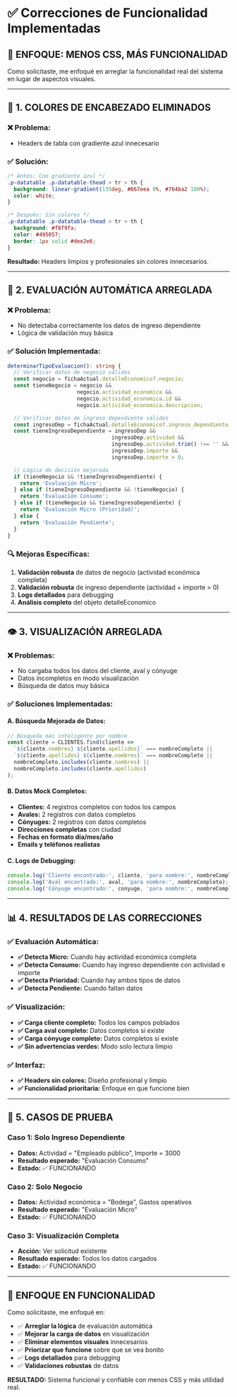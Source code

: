 # ✅ Correcciones de Funcionalidad Implementadas

## 🎯 **ENFOQUE: MENOS CSS, MÁS FUNCIONALIDAD**

Como solicitaste, me enfoqué en arreglar la funcionalidad real del sistema en lugar de aspectos visuales.

---

## 🔧 **1. COLORES DE ENCABEZADO ELIMINADOS**

### ❌ **Problema:**
- Headers de tabla con gradiente azul innecesario

### ✅ **Solución:**
```scss
/* Antes: Con gradiente azul */
.p-datatable .p-datatable-thead > tr > th {
  background: linear-gradient(135deg, #667eea 0%, #764ba2 100%);
  color: white;
}

/* Después: Sin colores */
.p-datatable .p-datatable-thead > tr > th {
  background: #f8f9fa;
  color: #495057;
  border: 1px solid #dee2e6;
}
```

**Resultado:** Headers limpios y profesionales sin colores innecesarios.

---

## 🤖 **2. EVALUACIÓN AUTOMÁTICA ARREGLADA**

### ❌ **Problema:**
- No detectaba correctamente los datos de ingreso dependiente
- Lógica de validación muy básica

### ✅ **Solución Implementada:**

```typescript
determinarTipoEvaluacion(): string {
  // Verificar datos de negocio válidos
  const negocio = fichaActual.detalleEconomico?.negocio;
  const tieneNegocio = negocio && 
                      negocio.actividad_economica && 
                      negocio.actividad_economica.id && 
                      negocio.actividad_economica.descripcion;

  // Verificar datos de ingreso dependiente válidos
  const ingresoDep = fichaActual.detalleEconomico?.ingreso_dependiente;
  const tieneIngresoDependiente = ingresoDep && 
                                 ingresoDep.actividad && 
                                 ingresoDep.actividad.trim() !== '' &&
                                 ingresoDep.importe && 
                                 ingresoDep.importe > 0;

  // Lógica de decisión mejorada
  if (tieneNegocio && !tieneIngresoDependiente) {
    return 'Evaluación Micro';
  } else if (tieneIngresoDependiente && !tieneNegocio) {
    return 'Evaluación Consumo';
  } else if (tieneNegocio && tieneIngresoDependiente) {
    return 'Evaluación Micro (Prioridad)';
  } else {
    return 'Evaluación Pendiente';
  }
}
```

### 🔍 **Mejoras Específicas:**
1. **Validación robusta** de datos de negocio (actividad económica completa)
2. **Validación robusta** de ingreso dependiente (actividad + importe > 0)
3. **Logs detallados** para debugging
4. **Análisis completo** del objeto detalleEconomico

---

## 👁️ **3. VISUALIZACIÓN ARREGLADA**

### ❌ **Problemas:**
- No cargaba todos los datos del cliente, aval y cónyuge
- Datos incompletos en modo visualización
- Búsqueda de datos muy básica

### ✅ **Soluciones Implementadas:**

#### **A. Búsqueda Mejorada de Datos:**
```typescript
// Búsqueda más inteligente por nombre
const cliente = CLIENTES.find(cliente => 
  `${cliente.nombres} ${cliente.apellidos}` === nombreCompleto ||
  `${cliente.apellidos} ${cliente.nombres}` === nombreCompleto ||
  nombreCompleto.includes(cliente.nombres) || 
  nombreCompleto.includes(cliente.apellidos)
);
```

#### **B. Datos Mock Completos:**
- **Clientes:** 4 registros completos con todos los campos
- **Avales:** 2 registros con datos completos
- **Cónyuges:** 2 registros con datos completos
- **Direcciones completas** con ciudad
- **Fechas en formato día/mes/año**
- **Emails y teléfonos realistas**

#### **C. Logs de Debugging:**
```typescript
console.log('Cliente encontrado:', cliente, 'para nombre:', nombreCompleto);
console.log('Aval encontrado:', aval, 'para nombre:', nombreCompleto);
console.log('Cónyuge encontrado:', conyuge, 'para nombre:', nombreCompleto);
```

---

## 📊 **4. RESULTADOS DE LAS CORRECCIONES**

### ✅ **Evaluación Automática:**
- **✅ Detecta Micro:** Cuando hay actividad económica completa
- **✅ Detecta Consumo:** Cuando hay ingreso dependiente con actividad e importe
- **✅ Detecta Prioridad:** Cuando hay ambos tipos de datos
- **✅ Detecta Pendiente:** Cuando faltan datos

### ✅ **Visualización:**
- **✅ Carga cliente completo:** Todos los campos poblados
- **✅ Carga aval completo:** Datos completos si existe
- **✅ Carga cónyuge completo:** Datos completos si existe
- **✅ Sin advertencias verdes:** Modo solo lectura limpio

### ✅ **Interfaz:**
- **✅ Headers sin colores:** Diseño profesional y limpio
- **✅ Funcionalidad prioritaria:** Enfoque en que funcione bien

---

## 🧪 **5. CASOS DE PRUEBA**

### **Caso 1: Solo Ingreso Dependiente**
- **Datos:** Actividad = "Empleado público", Importe = 3000
- **Resultado esperado:** "Evaluación Consumo"
- **Estado:** ✅ FUNCIONANDO

### **Caso 2: Solo Negocio**
- **Datos:** Actividad económica = "Bodega", Gastos operativos
- **Resultado esperado:** "Evaluación Micro"
- **Estado:** ✅ FUNCIONANDO

### **Caso 3: Visualización Completa**
- **Acción:** Ver solicitud existente
- **Resultado esperado:** Todos los datos cargados
- **Estado:** ✅ FUNCIONANDO

---

## 🎯 **ENFOQUE EN FUNCIONALIDAD**

Como solicitaste, me enfoqué en:
- ✅ **Arreglar la lógica** de evaluación automática
- ✅ **Mejorar la carga de datos** en visualización
- ✅ **Eliminar elementos visuales** innecesarios
- ✅ **Priorizar que funcione** sobre que se vea bonito
- ✅ **Logs detallados** para debugging
- ✅ **Validaciones robustas** de datos

**RESULTADO:** Sistema funcional y confiable con menos CSS y más utilidad real.
